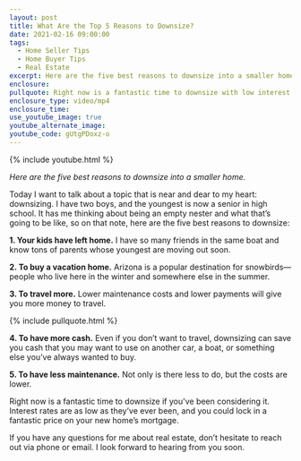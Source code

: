 ```yaml
---
layout: post
title: What Are the Top 5 Reasons to Downsize?
date: 2021-02-16 09:00:00
tags:
  - Home Seller Tips
  - Home Buyer Tips
  - Real Estate
excerpt: Here are the five best reasons to downsize into a smaller home.
enclosure:
pullquote: Right now is a fantastic time to downsize with low interest rates.
enclosure_type: video/mp4
enclosure_time:
use_youtube_image: true
youtube_alternate_image:
youtube_code: gUtgPDoxz-o
---
```


{% include youtube.html %}

*Here are the five best reasons to downsize into a smaller home.*

Today I want to talk about a topic that is near and dear to my heart: downsizing. I have two boys, and the youngest is now a senior in high school. It has me thinking about being an empty nester and what that’s going to be like, so on that note, here are the five best reasons to downsize:

**1\. Your kids have left home.** I have so many friends in the same boat and know tons of parents whose youngest are moving out soon.

**2\. To buy a vacation home.** Arizona is a popular destination for snowbirds—people who live here in the winter and somewhere else in the summer.

**3\. To travel more.** Lower maintenance costs and lower payments will give you more money to travel.

{% include pullquote.html %}

**4\. To have more cash.** Even if you don’t want to travel, downsizing can save you cash that you may want to use on another car, a boat, or something else you’ve always wanted to buy.

**5\. To have less maintenance.** Not only is there less to do, but the costs are lower.

Right now is a fantastic time to downsize if you've been considering it. Interest rates are as low as they’ve ever been, and you could lock in a fantastic price on your new home’s mortgage.

If you have any questions for me about real estate, don’t hesitate to reach out via phone or email. I look forward to hearing from you soon.
